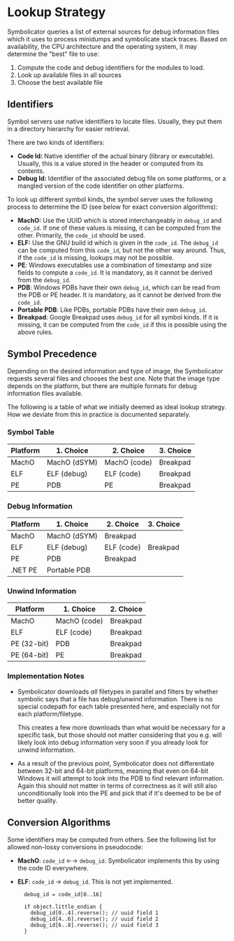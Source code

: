 # Lookup Strategy

Symbolicator queries a list of external sources for debug information files
which it uses to process minidumps and symbolicate stack traces. Based on
availability, the CPU architecture and the operating system, it may determine
the "best" file to use:

1. Compute the code and debug identifiers for the modules to load.
2. Look up available files in all sources
3. Choose the best available file

## Identifiers

Symbol servers use native identifiers to locate files. Usually, they put them in
a directory hierarchy for easier retrieval.

There are two kinds of identifiers:

- **Code Id:** Native identifier of the actual binary (library or executable).
  Usually, this is a value stored in the header or computed from its contents.
- **Debug Id:** Identifier of the associated debug file on some platforms, or a
  mangled version of the code identifier on other platforms.

To look up different symbol kinds, the symbol server uses the following process
to determine the ID (see below for exact conversion algorithms):

- **MachO:** Use the UUID which is stored interchangeably in `debug_id` and
  `code_id`. If one of these values is missing, it can be computed from the
  other. Primarily, the `code_id` should be used.
- **ELF:** Use the GNU build id which is given in the `code_id`. The `debug_id`
  can be computed from this `code_id`, but not the other way around. Thus, if
  the `code_id` is missing, lookups may not be possible.
- **PE**: Windows executables use a combination of timestamp and size fields to
  compute a `code_id`. It is mandatory, as it cannot be derived from the
  `debug_id`.
- **PDB**: Windows PDBs have their own `debug_id`, which can be read from the
  PDB or PE header. It is mandatory, as it cannot be derived from the `code_id`.
- **Portable PDB**: Like PDBs, portable PDBs have their own `debug_id`.
- **Breakpad**: Google Breakpad uses `debug_id` for all symbol kinds. If it is
  missing, it can be computed from the `code_id` if this is possible using the
  above rules.

## Symbol Precedence

Depending on the desired information and type of image, the Symbolicator
requests several files and chooses the best one. Note that the image type
depends on the platform, but there are multiple formats for debug information
files available.

The following is a table of what we initially deemed as ideal lookup strategy.
How we deviate from this in practice is documented separately.

### Symbol Table

| Platform | 1. Choice    | 2. Choice    | 3. Choice |
| -------- | ------------ | ------------ | --------- |
| MachO    | MachO (dSYM) | MachO (code) | Breakpad  |
| ELF      | ELF (debug)  | ELF (code)   | Breakpad  |
| PE       | PDB          | PE           | Breakpad  |

### Debug Information

| Platform | 1. Choice    | 2. Choice  | 3. Choice |
| -------- | ------------ | ---------- | --------- |
| MachO    | MachO (dSYM) | Breakpad   |           |
| ELF      | ELF (debug)  | ELF (code) | Breakpad  |
| PE       | PDB          | Breakpad   |           |
| .NET PE  | Portable PDB |            |           |

### Unwind Information

| Platform    | 1. Choice    | 2. Choice |
| ----------- | ------------ | --------- |
| MachO       | MachO (code) | Breakpad  |
| ELF         | ELF (code)   | Breakpad  |
| PE (32-bit) | PDB          | Breakpad  |
| PE (64-bit) | PE           | Breakpad  |

### Implementation Notes

- Symbolicator downloads _all_ filetypes in parallel and filters by whether
  symbolic says that a file has debug/unwind information. There is no special
  codepath for each table presented here, and especially not for each
  platform/filetype.

  This creates a few more downloads than what would be necessary for a specific
  task, but those should not matter considering that you e.g. will likely look
  into debug information very soon if you already look for unwind information.

- As a result of the previous point, Symbolicator does not differentiate between
  32-bit and 64-bit platforms, meaning that even on 64-bit Windows it will
  attempt to look into the PDB to find relevant information. Again this should
  not matter in terms of correctness as it will still also unconditionally look
  into the PE and pick that if it's deemed to be be of better quality.

## Conversion Algorithms

Some identifiers may be computed from others. See the following list for allowed
non-lossy conversions in pseudocode:

- **MachO**: `code_id` ←→ `debug_id`. Symbolicator implements this by using the
  code ID everywhere.

- **ELF**: `code_id` → `debug_id`. This is not yet implemented.

        debug_id = code_id[0..16]

        if object.little_endian {
          debug_id[0..4].reverse(); // uuid field 1
          debug_id[4..6].reverse(); // uuid field 2
          debug_id[6..8].reverse(); // uuid field 3
        }

